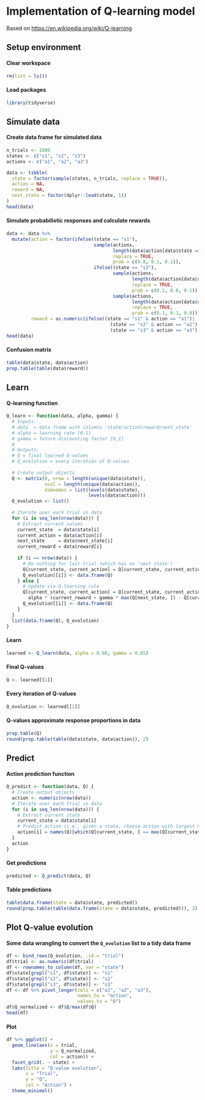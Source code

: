 Implementation of Q-learning model
================
  
Based on https://en.wikipedia.org/wiki/Q-learning


## Setup environment 

#### Clear workspace
``` r
rm(list = ls())
```

#### Load packages
``` r
library(tidyverse)
```

## Simulate data 

#### Create data frame for simulated data
``` r
n_trials <- 1000
states <- c("s1", "s2", "s3")
actions <- c("a1", "a2", "a3")

data <- tibble(
  state = factor(sample(states, n_trials, replace = TRUE)),
  action = NA,
  reward = NA,
  next_state = factor(dplyr::lead(state, 1))
)
head(data)
```

#### Simulate probabilistic responses and calculate rewards
``` r
data <- data %>% 
  mutate(action = factor(ifelse((state == "s1"), 
                                sample(actions, 
                                       length(data$action[data$state == "s1"]), 
                                       replace = TRUE, 
                                       prob = c(0.8, 0.1, 0.1)), 
                                ifelse((state == "s2"), 
                                       sample(actions, 
                                              length(data$action[data$state == "s2"]), 
                                              replace = TRUE, 
                                              prob = c(0.1, 0.8, 0.1)),
                                       sample(actions, 
                                              length(data$action[data$state == "s3"]), 
                                              replace = TRUE, 
                                              prob = c(0.1, 0.1, 0.8))))),
         reward = as.numeric(ifelse((state == "s1" & action == "a1")|
                                      (state == "s2" & action == "a2")|
                                      (state == "s3" & action == "a3"), 1, -1)))
head(data)
```

#### Confusion matrix
``` r
table(data$state, data$action)
prop.table(table(data$reward))
```

## Learn 

#### Q-learning function
``` r
Q_learn <- function(data, alpha, gamma) {
  # Inputs:
  # data  = data frame with columns 'state/action/reward/next_state'
  # alpha = learning rate [0,1]
  # gamma = future discounting factor [0,1]
  #
  # Outputs:
  # Q = final learned Q-values
  # Q_evolution = every iteration of Q-values
  
  # Create output objects
  Q <- matrix(0, nrow = length(unique(data$state)), 
              ncol = length(unique(data$action)),
              dimnames = list(levels(data$state),
                              levels(data$action)))
  Q_evolution <- list()
  
  # Iterate over each trial in data
  for (i in seq_len(nrow(data))) {
    # Extract current values
    current_state  = data$state[i]
    current_action = data$action[i]
    next_state     = data$next_state[i]
    current_reward = data$reward[i]
    
    if (i == nrow(data)) {
      # Do nothing for last trial (which has no 'next state')
      Q[current_state, current_action] = Q[current_state, current_action]
      Q_evolution[[i]] <- data.frame(Q)
    } else {
      # Update via Q-learning rule
      Q[current_state, current_action] = Q[current_state, current_action] +
        alpha * (current_reward + gamma * max(Q[next_state, ]) - Q[current_state, current_action])
      Q_evolution[[i]] <- data.frame(Q)
    }
  }
  list(data.frame(Q), Q_evolution)
}
```

#### Learn
``` r
learned <- Q_learn(data, alpha = 0.08, gamma = 0.65)
```

#### Final Q-values
``` r
Q <- learned[[1]] 
```

#### Every iteration of Q-values
``` r
Q_evolution <- learned[[2]]  
```

#### Q-values approximate response proportions in data
``` r
prop.table(Q)
round(prop.table(table(data$state, data$action)), 2)
```

## Predict

#### Action prediction function
``` r
Q_predict <- function(data, Q) {
  # Create output objects
  action <- numeric(nrow(data))
  # Iterate over each trial in data
  for (i in seq_len(nrow(data))) {
    # Extract current state
    current_state = data$state[i]
    # Predict action (i.e., given a state, choose action with largest Q-value)
    action[i] = names(Q)[which(Q[current_state, ] == max(Q[current_state, ]))]
  }
  action
}
```

#### Get predictions
``` r
predicted <- Q_predict(data, Q)
```

#### Table predictions
``` r
table(data.frame(state = data$state, predicted))
round(prop.table(table(data.frame(state = data$state, predicted))), 2)
```

## Plot Q-value evolution

#### Some data wrangling to convert the `Q_evolution` list to a tidy data frame

``` r
df <- bind_rows(Q_evolution, .id = "trial")
df$trial <- as.numeric(df$trial)
df <- rownames_to_column(df, var = "state")
df$state[grepl("s1", df$state)] <- "s1"
df$state[grepl("s2", df$state)] <- "s2"
df$state[grepl("s3", df$state)] <- "s3"
df <- df %>% pivot_longer(cols = c("a1", "a2", "a3"), 
                          names_to = "action", 
                          values_to = "Q")
df$Q_normalized <- df$Q/max(df$Q)
head(df)
```

#### Plot
``` r
df %>% ggplot() +
  geom_line(aes(x = trial, 
                y = Q_normalized, 
                col = action)) +
  facet_grid(. ~ state) +
  labs(title = "Q-value evolution", 
       x = "Trial", 
       y = "Q", 
       col = "Action") +
  theme_minimal()
```
